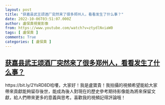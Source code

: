 ```yaml
---
layout: post
title: "获嘉县武王颂酒厂突然来了很多郑州人，看看发生了什么事？"
date: 2022-10-06T03:51:07.000Z
author: 盧保貴視覺影像
from: https://www.youtube.com/watch?v=ztydlNviaW0
tags: [ 盧保貴 ]
comments: True
categories: [ 盧保貴 ]
---
```

<!--1665028267000-->
[获嘉县武王颂酒厂突然来了很多郑州人，看看发生了什么事？](https://www.youtube.com/watch?v=ztydlNviaW0)
------

<div>
https://bit.ly/2YsRD8D哈嘍，大家好！我是盧寶貴！我拍攝的視頻希望能給大家帶來貢獻能夠留存後世，能成為後人對現在的歷史參考期待影像能為將來保留文獻，給人們帶來更多的意義與思考。喜歡我的視頻記得評論哦！
</div>
